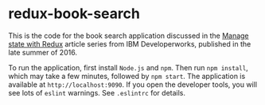 # redux-book-search

This is the code for the book search application discussed in the [Manage state with Redux](http://www.ibm.com/developerworks/library/wa-manage-state-with-redux-p1-david-geary/index.html) article series from IBM Developerworks, published in the late summer of 2016.

To run the application, first install `Node.js` and `npm`. Then run `npm install`, which may take a few minutes, followed by `npm start`. The application is available at `http://localhost:9090`. If you open the developer tools, you will see lots of `eslint` warnings. See `.eslintrc` for details.
